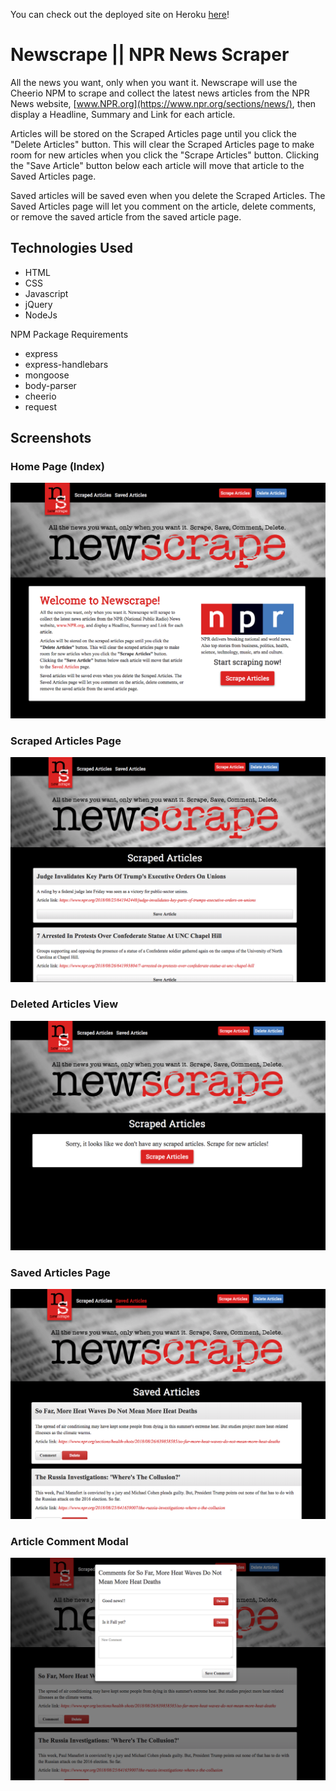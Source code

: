 You can check out the deployed site on Heroku [here](https://hidden-stream-86113.herokuapp.com/)!

# Newscrape || NPR News Scraper

All the news you want, only when you want it. Newscrape will use the Cheerio NPM to scrape and collect the latest news articles from the NPR News website, [www.NPR.org](https://www.npr.org/sections/news/), then display a Headline, Summary and Link for each article.

Articles will be stored on the Scraped Articles page until you click the "Delete Articles" button. This will clear the Scraped Articles page to make room for new articles when you click the "Scrape Articles" button. Clicking the "Save Article" button below each article will move that article to the Saved Articles page.

Saved articles will be saved even when you delete the Scraped Articles. The Saved Articles page will let you comment on the article, delete comments, or remove the saved article from the saved article page.

## Technologies Used

* HTML
* CSS
* Javascript
* jQuery
* NodeJs

NPM Package Requirements
* express
* express-handlebars
* mongoose
* body-parser
* cheerio
* request


## Screenshots

### Home Page (Index)

![Mobile Size](/screenshots/index.png)

### Scraped Articles Page

![Mobile Size](/screenshots/scraped.png)

### Deleted Articles View

![Mobile Size](/screenshots/deleted.png)

### Saved Articles Page

![Mobile Size](/screenshots/saved.png)

### Article Comment Modal

![Mobile Size](/screenshots/comment.png)